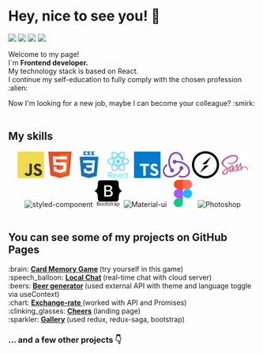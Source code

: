 
# Hey, nice to see you! 👋

<a href="mailto:sitnikova.olga.v@outlook.com" target="_blank"><img src="https://img.shields.io/badge/Email-0078D4?style=for-the-badge&logo=microsoft-outlook&logoColor=white" height="30"/></a>
<a href="https://t.me/olga_sitnikova" target="_blank"><img src="https://img.shields.io/badge/Telegram-2CA5E0?style=for-the-badge&logo=telegram&logoColor=white" height="30"/></a>
<a href="https://www.linkedin.com/in/olga-sitnikova-a331a3230/" target="_blank"><img src="https://img.shields.io/badge/LinkedIn-0077B5?style=for-the-badge&logo=linkedin&logoColor=white" height="30"/></a>
<a href="https://www.instagram.com/sitnikovaolga_/" target="_blank"><img src="https://img.shields.io/badge/Instagram-E4405F?style=for-the-badge&logo=instagram&logoColor=white" height="30"/></a>


<div>Welcome to my page!</div>
<div>I`m <b>Frontend developer.</b></div>
<div>My technology stack is based on React. </div>
<div>I continue my self-education to fully comply with the chosen profession :alien: </v>
<p></p>
<div>Now I'm looking for a new job, maybe I can become your colleague? :smirk: </div>

</br>

## My skills

<div align="center">
<img src="https://github.com/devicons/devicon/blob/master/icons/javascript/javascript-original.svg" title="JavaScript" alt="JavaScript" width="55" height="55"/>
<img src="https://github.com/devicons/devicon/blob/master/icons/html5/html5-original.svg" title="HTML5" alt="HTML" width="55" height="55"/>
<img src="https://github.com/devicons/devicon/blob/master/icons/css3/css3-plain-wordmark.svg"  title="CSS3" alt="CSS" width="55" height="55"/>
<img src="https://github.com/devicons/devicon/blob/master/icons/react/react-original-wordmark.svg" title="React" alt="React" width="55" height="55"/>
<img src="https://github.com/devicons/devicon/blob/master/icons/typescript/typescript-original.svg" title="TypeScript " alt="TypeScript" width="55" height="55"/>
<img src="https://github.com/devicons/devicon/blob/master/icons/redux/redux-original.svg" title="Redux" alt="Redux" width="55" height="55"/>
<img src="https://github.com/devicons/devicon/blob/master/icons/socketio/socketio-original.svg" title="SocketIO" alt="SocketIO" width="55" height="55"/>
<img src="https://raw.githubusercontent.com/devicons/devicon/master/icons/sass/sass-original.svg" title="SASS" alt="SASS" width="55" height="55"/>
<img src="https://alley.co/wp-content/uploads/2021/01/atom.png" title="styled-component" alt="styled-component" width="55" height="55"/>
<img src="https://raw.githubusercontent.com/devicons/devicon/master/icons/bootstrap/bootstrap-plain-wordmark.svg" title="Bootstrap" alt="Bootstrap" width="55" height="55"/>
<img src="https://v4.material-ui.com/static/logo.png" title="Material-ui" alt="Material-ui" width="55" height="55"/>
<img src="https://raw.githubusercontent.com/devicons/devicon/master/icons/figma/figma-original.svg" title="Figma" alt="Figma" width="55" height="55"/>
<img src="https://upload.wikimedia.org/wikipedia/commons/thumb/a/af/Adobe_Photoshop_CC_icon.svg/512px-Adobe_Photoshop_CC_icon.svg.png" title="Photoshop " alt="Photoshop" width="55" height="55"/>
</div>

</br>

## You can see some of my projects on GitHub Pages

<div> :brain: <b> <a href="https://olyathecute.github.io/CardMemoryGame/" target="_blank">Card Memory Game</a>  </b>(try yourself in this game) </div>
<div> :speech_balloon: <b> <a href="https://olyathecute.github.io/LocalChat-client/" target="_blank">Local Chat</a>  </b>(real-time chat with cloud server) </div>
<div> :beers: <b> <a href="https://olyathecute.github.io/Beer-generator/" target="_blank">Beer generator</a>  </b>(used external API with theme and language toggle via useContext) </div>
<div> :chart: <b> <a href="https://olyathecute.github.io/Exchange-rate/" target="_blank">Exchange-rate </a></b> (worked with API and Promises)</div>
<div> :clinking_glasses: <b> <a href="https://olyathecute.github.io/Cheers/" target="_blank">Cheers</a>  </b>(landing page)</div>
<div> :sparkler: <b> <a href="https://olyathecute.github.io/Gallery/" target="_blank">Gallery</a>  </b>(used redux, redux-saga, bootstrap)</div>

### ... and a few other projects 👇


